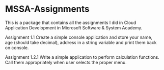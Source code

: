 # MSSA-Assignments
This is a package that contains all the assignments I did in Cloud Application Development in Microsoft Software &amp; System Academy.

Assignment 1.1 Create a simple console application and store your name, age (should take decimal), address in a string variable and print them back on console.

Assignment 1.2.1 Write a simple application to perform calculation functions. Call them appropriately when user selects the proper menu.
